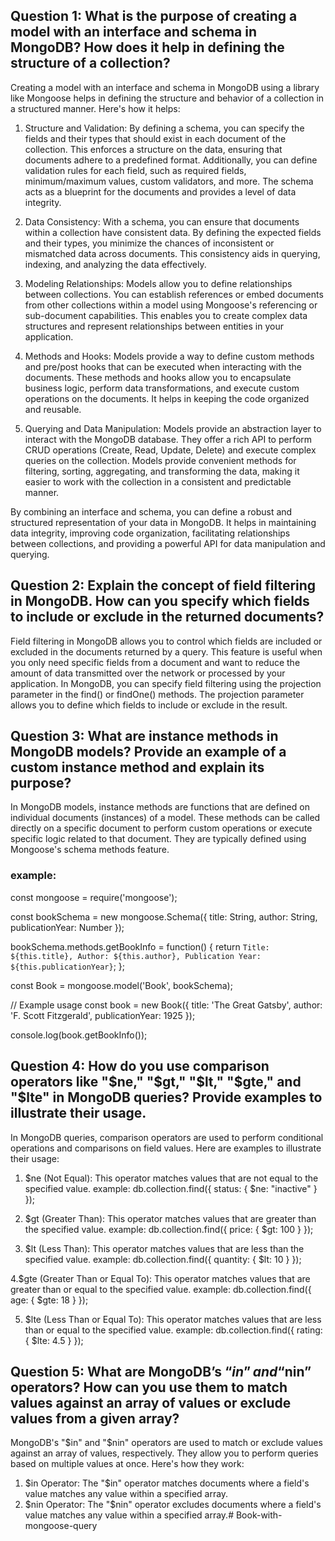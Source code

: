 ## Question 1: What is the purpose of creating a model with an interface and schema in MongoDB? How does it help in defining the structure of a collection?

Creating a model with an interface and schema in MongoDB using a library like Mongoose helps in defining the structure and behavior of a collection in a structured manner. Here's how it helps:

1. Structure and Validation: By defining a schema, you can specify the fields and their types that should exist in each document of the collection. This enforces a structure on the data, ensuring that documents adhere to a predefined format. Additionally, you can define validation rules for each field, such as required fields, minimum/maximum values, custom validators, and more. The schema acts as a blueprint for the documents and provides a level of data integrity.

2. Data Consistency: With a schema, you can ensure that documents within a collection have consistent data. By defining the expected fields and their types, you minimize the chances of inconsistent or mismatched data across documents. This consistency aids in querying, indexing, and analyzing the data effectively.

3. Modeling Relationships: Models allow you to define relationships between collections. You can establish references or embed documents from other collections within a model using Mongoose's referencing or sub-document capabilities. This enables you to create complex data structures and represent relationships between entities in your application.

4. Methods and Hooks: Models provide a way to define custom methods and pre/post hooks that can be executed when interacting with the documents. These methods and hooks allow you to encapsulate business logic, perform data transformations, and execute custom operations on the documents. It helps in keeping the code organized and reusable.

5. Querying and Data Manipulation: Models provide an abstraction layer to interact with the MongoDB database. They offer a rich API to perform CRUD operations (Create, Read, Update, Delete) and execute complex queries on the collection. Models provide convenient methods for filtering, sorting, aggregating, and transforming the data, making it easier to work with the collection in a consistent and predictable manner.

By combining an interface and schema, you can define a robust and structured representation of your data in MongoDB. It helps in maintaining data integrity, improving code organization, facilitating relationships between collections, and providing a powerful API for data manipulation and querying.

## Question 2: Explain the concept of field filtering in MongoDB. How can you specify which fields to include or exclude in the returned documents?

Field filtering in MongoDB allows you to control which fields are included or excluded in the documents returned by a query. This feature is useful when you only need specific fields from a document and want to reduce the amount of data transmitted over the network or processed by your application. In MongoDB, you can specify field filtering using the projection parameter in the find() or findOne() methods. The projection parameter allows you to define which fields to include or exclude in the result.

## Question 3: What are instance methods in MongoDB models? Provide an example of a custom instance method and explain its purpose?

In MongoDB models, instance methods are functions that are defined on individual documents (instances) of a model. These methods can be called directly on a specific document to perform custom operations or execute specific logic related to that document. They are typically defined using Mongoose's schema methods feature.

### example:

const mongoose = require('mongoose');

const bookSchema = new mongoose.Schema({
  title: String,
  author: String,
  publicationYear: Number
});

bookSchema.methods.getBookInfo = function() {
  return `Title: ${this.title}, Author: ${this.author}, Publication Year: ${this.publicationYear}`;
};

const Book = mongoose.model('Book', bookSchema);

// Example usage
const book = new Book({
  title: 'The Great Gatsby',
  author: 'F. Scott Fitzgerald',
  publicationYear: 1925
});

console.log(book.getBookInfo());


## Question 4: How do you use comparison operators like "$ne," "$gt," "$lt," "$gte," and "$lte" in MongoDB queries? Provide examples to illustrate their usage.

In MongoDB queries, comparison operators are used to perform conditional operations and comparisons on field values. Here are examples to illustrate their usage:

1. $ne (Not Equal): This operator matches values that are not equal to the specified value.
 example:  db.collection.find({ status: { $ne: "inactive" } });

2. $gt (Greater Than): This operator matches values that are greater than the specified value.
 example:  db.collection.find({ price: { $gt: 100 } });

3. $lt (Less Than): This operator matches values that are less than the specified value.
 example:  db.collection.find({ quantity: { $lt: 10 } });

4.$gte (Greater Than or Equal To): This operator matches values that are greater than or equal to the specified value.
 example:  db.collection.find({ age: { $gte: 18 } });

5. $lte (Less Than or Equal To): This operator matches values that are less than or equal to the specified value.
 example:  db.collection.find({ rating: { $lte: 4.5 } });


## Question 5: What are MongoDB’s “$in” and “$nin” operators? How can you use them to match values against an array of values or exclude values from a given array?

MongoDB's "$in" and "$nin" operators are used to match or exclude values against an array of values, respectively. They allow you to perform queries based on multiple values at once. Here's how they work:

1. $in Operator: The "$in" operator matches documents where a field's value matches any value within a specified array.
2. $nin Operator: The "$nin" operator excludes documents where a field's value matches any value within a specified array.# Book-with-mongoose-query
